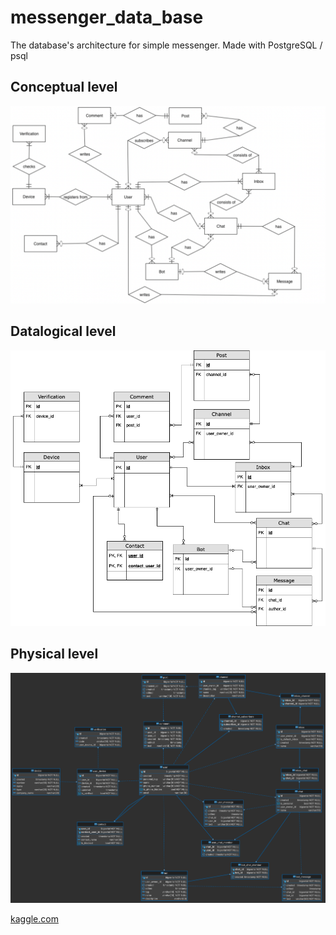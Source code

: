 # messenger_data_base
The database's architecture for simple messenger. Made with PostgreSQL / psql

## Conceptual level
![](https://github.com/IlyaLoladze/messenger_data_base/blob/main/ERD/Conceptual%20level.png)

## Datalogical level
![](https://github.com/IlyaLoladze/messenger_data_base/blob/main/ERD/Datalogical%20level.png)

## Physical level
![](https://github.com/IlyaLoladze/messenger_data_base/blob/main/ERD/Physical%20level.png)


<a href="https://www.kaggle.com/datasets/thedevastator/udemy-courses-revenue-generation-and-course-anal" target="_blank">kaggle.com</a>
